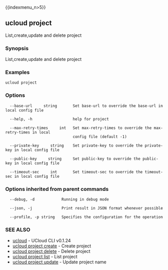 {{indexmenu_n>5}}

## ucloud project

List,create,update and delete project

### Synopsis

List,create,update and delete project

### Examples

```
ucloud project
```

### Options

```
  --base-url     string       Set base-url to override the base-url in local config file 

  --help, -h                  help for project 

  --max-retry-times     int   Set max-retry-times to override the max-retry-times in local
                              config file (default -1) 

  --private-key     string    Set private-key to override the private-key in local config file 

  --public-key     string     Set public-key to override the public-key in local config file 

  --timeout-sec     int       Set timeout-sec to override the timeout-sec in local config file 

```

### Options inherited from parent commands

```
  --debug, -d            Running in debug mode 

  --json, -j             Print result in JSON format whenever possible 

  --profile, -p string   Specifies the configuration for the operation 

```

### SEE ALSO

* [ucloud](software/cli/cmd/ucloud)	 - UCloud CLI v0.1.24
* [ucloud project create](software/cli/cmd/ucloud/project/create)	 - Create project
* [ucloud project delete](software/cli/cmd/ucloud/project/delete)	 - Delete project
* [ucloud project list](software/cli/cmd/ucloud/project/list)	 - List project
* [ucloud project update](software/cli/cmd/ucloud/project/update)	 - Update project name

